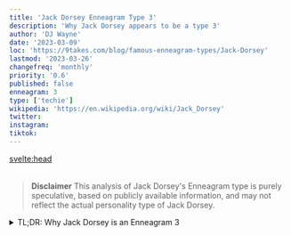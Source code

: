 ```yaml
---
title: 'Jack Dorsey Enneagram Type 3'
description: 'Why Jack Dorsey appears to be a type 3'
author: 'DJ Wayne'
date: '2023-03-09'
loc: 'https://9takes.com/blog/famous-enneagram-types/Jack-Dorsey'
lastmod: '2023-03-26'
changefreq: 'monthly'
priority: '0.6'
published: false
enneagram: 3
type: ['techie']
wikipedia: 'https://en.wikipedia.org/wiki/Jack_Dorsey'
twitter:
instagram:
tiktok:
---
```


<svelte:head>

  <meta property="og:image" content="https://9takes.com/types/5s/Jack-Dorsey.webp" />
  <link rel="canonical" href="https://9takes.com/blog/famous-enneagram-types/Jack-Dorsey">
</svelte:head>
<script>
	import  PopCard  from "../../../lib/components/atoms/PopCard.svelte";
</script>
<div
	style="display: flex;
    justify-content: center;
    margin: 1rem 0;
	"
>
	<PopCard
		image={`/types/5s/${'Jack-Dorsey'}.webp`}
		showIcon={false}
		text="Jack Dorsey"
		subtext=""
	/>
</div>

> **Disclaimer** This analysis of Jack Dorsey's Enneagram type is purely speculative, based on publicly available information, and may not reflect the actual personality type of Jack Dorsey.

<details>
<summary class="accordion">TL;DR: Why Jack Dorsey is an Enneagram 3</summary>
<div class="panel">
<ul>
<li></li>
<li></li>
<li></li>
<li></li>
</ul>
  </div>
</details>

<p class="firstLetter"></p>

